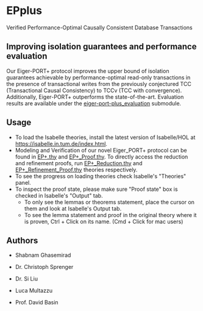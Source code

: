 # EPplus
Verified Performance-Optimal Causally Consistent Database Transactions

## Improving isolation guarantees and performance evaluation
Our Eiger-PORT+ protocol improves the upper bound of isolation guarantees achievable by performance-optimal read-only transactions in the presence of transactional writes from the previously conjectured TCC (Transactional Causal Consistency) to TCCv (TCC with convergence). Additionally, Eiger-PORT+ outperforms the state-of-the-art. Evaluation results are available under the [eiger-port-plus_evaluation](https://github.com/lucamul/EIGER-PORT-PLUS) submodule.

## Usage
- To load the Isabelle theories, install the latest version of Isabelle/HOL at https://isabelle.in.tum.de/index.html.
- Modeling and Verification of our novel Eiger_PORT+ protocol can be found in [EP+.thy](EP+.thy) and [EP+_Proof.thy](EP+_Proof.thy). To directly access the reduction and refinement proofs, run [EP+_Reduction.thy](EP+_Reduction.thy) and [EP+_Refinement_Proof.thy](EP+_Refinement_Proof.thy) theories respectively.
- To see the progress on loading theories check Isabelle's "Theories" panel.
- To inspect the proof state, please make sure "Proof state" box is checked in Isabelle's "Output" tab.
  * To only see the lemmas or theorems statement, place the cursor on them and look at Isabelle's Output tab.
  * To see the lemma statement and proof in the original theory where it is proven, Ctrl + Click on its name. (Cmd + Click for mac users)

## Authors
- Shabnam Ghasemirad

- Dr. Christoph Sprenger

- Dr. Si Liu

- Luca Multazzu

- Prof. David Basin
